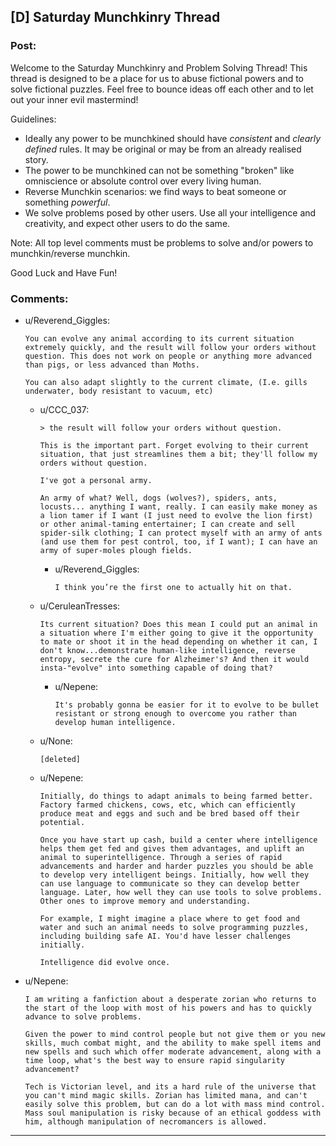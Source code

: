 ## [D] Saturday Munchkinry Thread

### Post:

Welcome to the Saturday Munchkinry and Problem Solving Thread! This thread is designed to be a place for us to abuse fictional powers and to solve fictional puzzles. Feel free to bounce ideas off each other and to let out your inner evil mastermind! 

Guidelines:

* Ideally any power to be munchkined should have *consistent* and *clearly defined* rules. It may be original or may be from an already realised story.
* The power to be munchkined can not be something "broken" like omniscience or absolute control over every living human.
* Reverse Munchkin scenarios: we find ways to beat someone or something  *powerful*.
* We solve problems posed by other users. Use all your intelligence and creativity, and expect other users to do the same.

Note: All top level comments must be problems to solve and/or powers to munchkin/reverse munchkin.

Good Luck and Have Fun!

### Comments:

- u/Reverend_Giggles:
  ```
  You can evolve any animal according to its current situation extremely quickly, and the result will follow your orders without question. This does not work on people or anything more advanced than pigs, or less advanced than Moths.

  You can also adapt slightly to the current climate, (I.e. gills underwater, body resistant to vacuum, etc)
  ```

  - u/CCC_037:
    ```
    > the result will follow your orders without question.

    This is the important part. Forget evolving to their current situation, that just streamlines them a bit; they'll follow my orders without question.

    I've got a personal army.

    An army of what? Well, dogs (wolves?), spiders, ants, locusts... anything I want, really. I can easily make money as a lion tamer if I want (I just need to evolve the lion first) or other animal-taming entertainer; I can create and sell spider-silk clothing; I can protect myself with an army of ants (and use them for pest control, too, if I want); I can have an army of super-moles plough fields.
    ```

    - u/Reverend_Giggles:
      ```
      I think you’re the first one to actually hit on that.
      ```

  - u/CeruleanTresses:
    ```
    Its current situation? Does this mean I could put an animal in a situation where I'm either going to give it the opportunity to mate or shoot it in the head depending on whether it can, I don't know...demonstrate human-like intelligence, reverse entropy, secrete the cure for Alzheimer's? And then it would insta-"evolve" into something capable of doing that?
    ```

    - u/Nepene:
      ```
      It's probably gonna be easier for it to evolve to be bullet resistant or strong enough to overcome you rather than develop human intelligence.
      ```

  - u/None:
    ```
    [deleted]
    ```

  - u/Nepene:
    ```
    Initially, do things to adapt animals to being farmed better. Factory farmed chickens, cows, etc, which can efficiently produce meat and eggs and such and be bred based off their potential.

    Once you have start up cash, build a center where intelligence helps them get fed and gives them advantages, and uplift an animal to superintelligence. Through a series of rapid advancements and harder and harder puzzles you should be able to develop very intelligent beings. Initially, how well they can use language to communicate so they can develop better language. Later, how well they can use tools to solve problems. Other ones to improve memory and understanding.

    For example, I might imagine a place where to get food and water and such an animal needs to solve programming puzzles, including building safe AI. You'd have lesser challenges initially.

    Intelligence did evolve once.
    ```

- u/Nepene:
  ```
  I am writing a fanfiction about a desperate zorian who returns to the start of the loop with most of his powers and has to quickly advance to solve problems.

  Given the power to mind control people but not give them or you new skills, much combat might, and the ability to make spell items and new spells and such which offer moderate advancement, along with a time loop, what's the best way to ensure rapid singularity advancement?

  Tech is Victorian level, and its a hard rule of the universe that you can't mind magic skills. Zorian has limited mana, and can't easily solve this problem, but can do a lot with mass mind control. Mass soul manipulation is risky because of an ethical goddess with him, although manipulation of necromancers is allowed.
  ```

---

